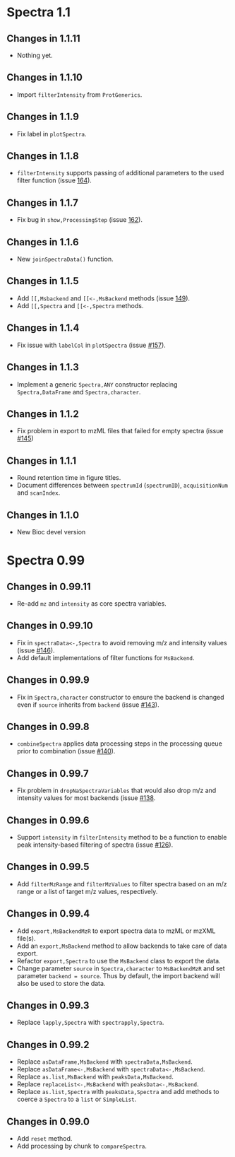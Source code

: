 # Spectra 1.1

## Changes in 1.1.11

- Nothing yet.

## Changes in 1.1.10

- Import `filterIntensity` from `ProtGenerics`.

## Changes in 1.1.9

- Fix label in `plotSpectra`.

## Changes in 1.1.8

- `filterIntensity` supports passing of additional parameters to the used
  filter function (issue
  [164](https://github.com/rformassspectrometry/Spectra/issues/164)).

## Changes in 1.1.7

- Fix bug in `show,ProcessingStep` (issue
  [162](https://github.com/rformassspectrometry/Spectra/issues/162)).

## Changes in 1.1.6

- New `joinSpectraData()` function.

## Changes in 1.1.5

- Add `[[,Msbackend` and `[[<-,MsBackend` methods (issue
  [149](https://github.com/rformassspectrometry/Spectra/issues/149)).
- Add `[[,Spectra` and `[[<-,Spectra` methods.

## Changes in 1.1.4

- Fix issue with `labelCol` in `plotSpectra` (issue
  [#157](https://github.com/rformassspectrometry/Spectra/issues/157)).

## Changes in 1.1.3

- Implement a generic `Spectra,ANY` constructor replacing `Spectra,DataFrame`
  and `Spectra,character`.

## Changes in 1.1.2

- Fix problem in export to mzML files that failed for empty spectra (issue
  [#145](https://github.com/rformassspectrometry/Spectra/issues/145))

## Changes in 1.1.1

- Round retention time in figure titles.
- Document differences between `spectrumId` (`spectrumID`),
  `acquisitionNum` and `scanIndex`.

## Changes in 1.1.0

- New Bioc devel version

# Spectra 0.99

## Changes in 0.99.11

- Re-add `mz` and `intensity` as core spectra variables.

## Changes in 0.99.10

- Fix in `spectraData<-,Spectra` to avoid removing m/z and intensity values
  (issue [#146](https://github.com/rformassspectrometry/Spectra/issues/146)).
- Add default implementations of filter functions for `MsBackend`.

## Changes in 0.99.9

- Fix in `Spectra,character` constructor to ensure the backend is changed even
  if `source` inherits from `backend` (issue
  [#143](https://github.com/rformassspectrometry/Spectra/issues/143)).

## Changes in 0.99.8

- `combineSpectra` applies data processing steps in the processing queue prior to
  combination (issue
  [#140](https://github.com/rformassspectrometry/Spectra/issues/140)).

## Changes in 0.99.7

- Fix problem in `dropNaSpectraVariables` that would also drop m/z and
  intensity values for most backends (issue
  [#138](https://github.com/rformassspectrometry/Spectra/issues/138).

## Changes in 0.99.6

- Support `intensity` in `filterIntensity` method to be a function to enable
  peak intensity-based filtering of spectra (issue
  [#126](https://github.com/rformassspectrometry/Spectra/issues/126)).

## Changes in 0.99.5

- Add `filterMzRange` and `filterMzValues` to filter spectra based on an m/z
  range or a list of target m/z values, respectively.

## Changes in 0.99.4

- Add `export,MsBackendMzR` to export spectra data to mzML or mzXML file(s).
- Add an `export,MsBackend` method to allow backends to take care of data
  export.
- Refactor `export,Spectra` to use the `MsBackend` class to export the data.
- Change parameter `source` in `Spectra,character` to `MsBackendMzR` and set
  parameter `backend = source`. Thus by default, the import backend will also
  be used to store the data.

## Changes in 0.99.3

- Replace `lapply,Spectra` with `spectrapply,Spectra`.

## Changes in 0.99.2

- Replace `asDataFrame,MsBackend` with `spectraData,MsBackend`.
- Replace `asDataFrame<-,MsBackend` with `spectraData<-,MsBackend`.
- Replace `as.list,MsBackend` with `peaksData,MsBackend`.
- Replace `replaceList<-,MsBackend` with `peaksData<-,MsBackend`.
- Replace `as.list,Spectra` with `peaksData,Spectra` and add methods to coerce a
  `Spectra` to a `list` or `SimpleList`.

## Changes in 0.99.0

- Add `reset` method.
- Add processing by chunk to `compareSpectra`.
